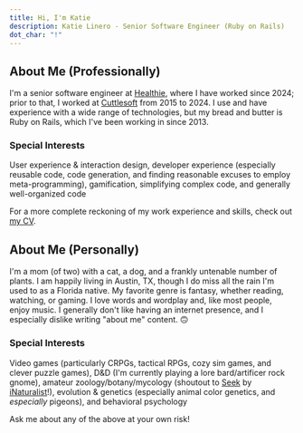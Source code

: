```yaml
---
title: Hi, I'm Katie
description: Katie Linero - Senior Software Engineer (Ruby on Rails)
dot_char: "!"
---
```


<!-- I'm a programmer with a penchant for puns and a fondness for fun animal facts. -->

<div class="content">

## About Me (Professionally)

I'm a senior software engineer at [Healthie](https://www.gethealthie.com/), where I have worked since 2024; prior to that, I worked at [Cuttlesoft](https://cuttlesoft.com) from 2015 to 2024. I use and have experience with a wide range of technologies, but my bread and butter is Ruby on Rails, which I've been working in since 2013.

<aside>

  ### Special Interests

  User experience & interaction design, developer experience (especially reusable code, code generation, and finding reasonable excuses to employ meta-programming), gamification, simplifying complex code, and generally well-organized code

</aside>

For a more complete reckoning of my work experience and skills, check out [my CV](/cv).

## About Me (Personally)

I'm a mom (of two) with a cat, a dog, and a frankly untenable number of plants. I am happily living in Austin, TX, though I do miss all the rain I'm used to as a Florida native. My favorite genre is fantasy, whether reading, watching, or gaming. I love words and wordplay and, like most people, enjoy music. I generally don't like having an internet presence, and I especially dislike writing "about me" content. 🙃

<aside>

  ### Special Interests

  Video games (particularly CRPGs, tactical RPGs, cozy sim games, and clever puzzle games), D&D (I'm currently playing a lore bard/artificer rock gnome), amateur zoology/botany/mycology (shoutout to [Seek](https://www.inaturalist.org/pages/seek_app) by [iNaturalist](https://www.inaturalist.org)!), evolution & genetics (especially animal color genetics, and _especially_ pigeons), and behavioral psychology

</aside>

Ask me about any of the above at your own risk!

</div>
